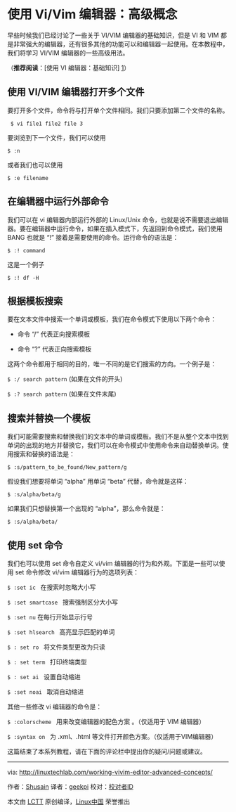 使用 Vi/Vim 编辑器：高级概念
======
早些时候我们已经讨论了一些关于 VI/VIM 编辑器的基础知识，但是 VI 和 VIM 都是非常强大的编辑器，还有很多其他的功能可以和编辑器一起使用。在本教程中，我们将学习 VI/VIM 编辑器的一些高级用法。

（**推荐阅读**：[使用 VI 编辑器：基础知识] [1]）

## 使用 VI/VIM 编辑器打开多个文件

要打开多个文件，命令将与打开单个文件相同。我们只要添加第二个文件的名称。

```
 $ vi file1 file2 file 3
```

要浏览到下一个文件，我们可以使用

```
$ :n
```

或者我们也可以使用

```
$ :e filename
```

## 在编辑器中运行外部命令

我们可以在 vi 编辑器内部运行外部的 Linux/Unix 命令，也就是说不需要退出编辑器。要在编辑器中运行命令，如果在插入模式下，先返回到命令模式，我们使用 BANG 也就是 “!” 接着是需要使用的命令。运行命令的语法是：

```
$ :! command
```

这是一个例子

```
$ :! df -H
```

## 根据模板搜索

要在文本文件中搜索一个单词或模板，我们在命令模式下使用以下两个命令：

  * 命令 “/” 代表正向搜索模板

  * 命令 “?” 代表正向搜索模板


这两个命令都用于相同的目的，唯一不同的是它们搜索的方向。一个例子是：

 `$ :/ search pattern` (如果在文件的开头)

 `$ :? search pattern` (如果在文件末尾)

## 搜索并替换一个模板

我们可能需要搜索和替换我们的文本中的单词或模板。我们不是从整个文本中找到单词的出现的地方并替换它，我们可以在命令模式中使用命令来自动替换单词。使用搜索和替换的语法是：

```
$ :s/pattern_to_be_found/New_pattern/g
```

假设我们想要将单词 “alpha” 用单词 “beta” 代替，命令就是这样：

```
$ :s/alpha/beta/g
```

如果我们只想替换第一个出现的 “alpha”，那么命令就是：

```
$ :s/alpha/beta/
```

## 使用 set 命令

我们也可以使用 set 命令自定义 vi/vim 编辑器的行为和外观。下面是一些可以使用 set 命令修改 vi/vim 编辑器行为的选项列表：

 `$ :set ic ` 在搜索时忽略大小写

 `$ :set smartcase ` 搜索强制区分大小写

 `$ :set nu` 在每行开始显示行号

 `$ :set hlsearch ` 高亮显示匹配的单词

 `$ : set ro ` 将文件类型更改为只读

 `$ : set term ` 打印终端类型

 `$ : set ai ` 设置自动缩进

 `$ :set noai ` 取消自动缩进

其他一些修改 vi 编辑器的命令是：

 `$ :colorscheme ` 用来改变编辑器的配色方案 。（仅适用于 VIM 编辑器）

 `$ :syntax on ` 为 .xml、.html 等文件打开颜色方案。（仅适用于VIM编辑器）

这篇结束了本系列教程，请在下面的评论栏中提出你的疑问/问题或建议。


--------------------------------------------------------------------------------

via: http://linuxtechlab.com/working-vivim-editor-advanced-concepts/

作者：[Shusain][a]
译者：[geekpi](https://github.com/geekpi)
校对：[校对者ID](https://github.com/校对者ID)

本文由 [LCTT](https://github.com/LCTT/TranslateProject) 原创编译，[Linux中国](https://linux.cn/) 荣誉推出

[a]:http://linuxtechlab.com/author/shsuain/
[1]:http://linuxtechlab.com/working-vi-editor-basics/
